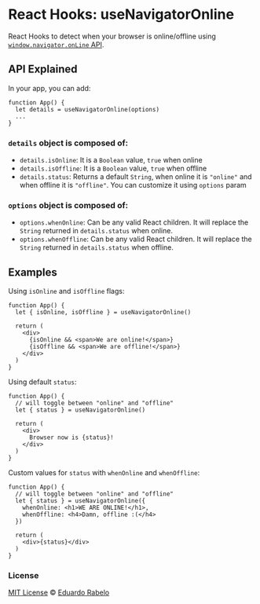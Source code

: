 # React Hooks: useNavigatorOnline

React Hooks to detect when your browser is online/offline using [`window.navigator.onLine` API](https://developer.mozilla.org/en-US/docs/Web/API/NavigatorOnLine).

## API Explained

In your app, you can add:

```
function App() {
  let details = useNavigatorOnline(options)
  ...
}
```

### `details` object is composed of:

- `details.isOnline`: It is a `Boolean` value, `true` when online
- `details.isOffline`: It is a `Boolean` value, `true` when offline
- `details.status`: Returns a default `String`, when online it is `"online"` and when offline it is `"offline"`. You can customize it using `options` param

### `options` object is composed of:

- `options.whenOnline`: Can be any valid React children. It will replace the `String` returned in `details.status` when online.
- `options.whenOffline`: Can be any valid React children. It will replace the `String` returned in `details.status` when offline.

## Examples

Using `isOnline` and `isOffline` flags:

```
function App() {
  let { isOnline, isOffline } = useNavigatorOnline()

  return (
    <div>
      {isOnline && <span>We are online!</span>}
      {isOffline && <span>We are offline!</span>}
    </div>
  )
}
```

Using default `status`:

```
function App() {
  // will toggle between "online" and "offline"
  let { status } = useNavigatorOnline()

  return (
    <div>
      Browser now is {status}!
    </div>
  )
}
```

Custom values for `status` with `whenOnline` and `whenOffline`:

```
function App() {
  // will toggle between "online" and "offline"
  let { status } = useNavigatorOnline({
    whenOnline: <h1>WE ARE ONLINE!</h1>,
    whenOffline: <h4>Damn, offline :(</h4>
  })

  return (
    <div>{status}</div>
  )
}
```

### License

[MIT License](https://oss.ninja/mit/oieduardorabelo/) © [Eduardo Rabelo](https://eduardorabelo.me)

